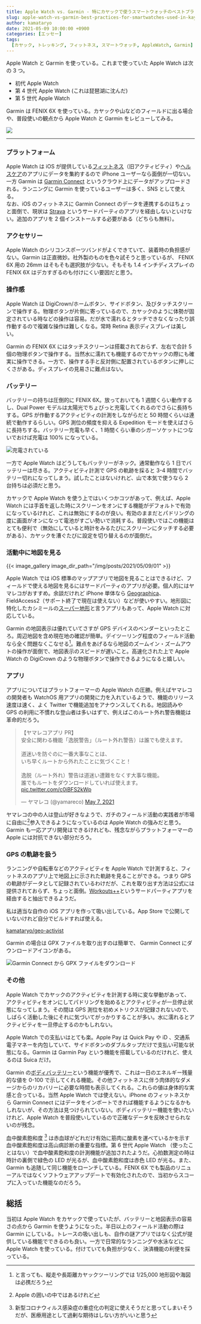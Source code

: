 ```yaml
---
title: Apple Watch vs. Garmin - 特にカヤックで使うスマートウォッチのベストプラクティス
slug: apple-watch-vs-garmin-best-practices-for-smartwatches-used-in-kayaking
author: kamataryo
date: 2021-05-09 10:00:00 +0900
categories: [エッセー]
tags:
  [カヤック, トレッキング, フィットネス, スマートウォッチ, AppleWatch, Garmin]
---
```

Apple Watch と Garmin を使っている。これまで使っていた Apple Watch は次の 3 つ。

- 初代 Apple Watch
- 第 4 世代 Apple Watch (これは琵琶湖に沈んだ)
- 第 5 世代 Apple Watch

Garmin は FENIX 6X を使っている。カヤックや山などのフィールドに出る場合や、普段使いの観点から Apple Watch と Garmin をレビューしてみる。

![](featured.webp)

---
### プラットフォーム

Apple Watch は iOS が提供している[フィットネス](https://apps.apple.com/jp/app/%E3%83%95%E3%82%A3%E3%83%83%E3%83%88%E3%83%8D%E3%82%B9/id1208224953)（旧アクティビティ）や[ヘルスケア](https://www.apple.com/jp/ios/health/)のアプリにデータを集約するので iPhone ユーザーなら面倒が一切ない。一方 Garmin は [Garmin Connect](https://connect.garmin.com/) というクラウド上にデータがアップロードされる。ランニングに Garmin を使っているユーザーは多く、SNS として使える。  
なお、iOS のフィットネスに Garmin Connect のデータを連携するのはちょっと面倒で、現状は [Strava](https://www.strava.com/?hl=ja-jp) というサードパーティのアプリを経由しないといけない。追加のアプリを 2 個インストールする必要がある（どちらも無料）。

### アクセサリー

Apple Watch のシリコンスポーツバンドがよくできていて、装着時の負担感がない。Garmin は正直微妙。社外製のものを色々試そうと思っているが、 FENIX 6X 用の 26mm はそもそも選択肢が少ない。そもそも 1.4 インチディスプレイの FENIX 6X はデカすぎるのも付けにくい要因だと思う。

### 操作感

Apple Watch は DigiCrown/ホームボタン、サイドボタン、及びタッチスクリーンで操作する。物理ボタンが片側に寄っているので、カヤックのように体勢が固定されている時などの操作は容易。だが水で濡れるとタッチできなくなったり誤作動するので複雑な操作は難しくなる。常時 Retina 表示ディスプレイは美しい。

Garmin の FENIX 6X にはタッチスクリーンは搭載されておらず、左右で合計 5 個の物理ボタンで操作する。当然水に濡れても機能するのでカヤックの際にも確実に操作できる。一方で、操作する手と反対側に配置されているボタンに押しにくさがある。ディスプレイの見易さに難点はない。

### バッテリー

バッテリーの持ちは圧倒的に FENIX 6X。放っておいても 1 週間くらい動作するし、Dual Power モデルは太陽光でちょびっと充電してくれるのでさらに長持ちする。GPS が作動するアクティビティの計測をしながらだと 50 時間くらいは連続で動作するらしい。GPS 測位の頻度を抑える Expedition モードを使えばさらに長持ちする。バッテリー充電も早く、1 時間くらい車のシガーソケットにつないでおけば充電は 100% になっている。

![充電されている](/img/posts/2021/05/09/00/solar.webp)

一方で Apple Watch はどうしてもバッテリーがネック。通常動作なら 1 日でバッテリーは尽きる。アクティビティ計測で GPS の軌跡を採ると 3-4 時間でバッテリー切れになってしまう。試したことはないけれど、山で本気で使うなら 2 台持ちは必須だと思う。

カヤックで Apple Watch を使う上ではいくつかコツがあって、例えば、Apple Watch には手首を返した時にスクリーンをオンにする機能がデフォルトで有効になっているけれど、これは無効にするのが良い。有効のままだとパドリングの度に画面がオンになって電池がすごい勢いで消耗する。普段使いではこの機能はとても便利で（無効にしていると時計をみるたびにスクリーンにタッチする必要がある）、カヤックを漕ぐたびに設定を切り替えるのが面倒だ。

### 活動中に地図を見る

{{< image_gallery image_dir_path="/img/posts/2021/05/09/01" >}}

Apple Watch では iOS 標準のマップアプリで地図を見ることはできるけど、フィールドで使える地図を見るにはサードパーティのアプリが必要。個人的にはヤマレコがおすすめ。余談だけれど iPhone 単体なら [Geographica](https://geographica.biz/)、FieldAccess2（サポート終了で現在は使えない）などが使いやすい。地形図に特化したカシミールの[スーパー地形](https://www.kashmir3d.com/online/superdemapp/)と言うアプリもあって、Apple Watch に対応している。

Garmin の地図表示は優れていてさすが GPS デバイスのベンダーといったところ。周辺地図を含め現在地の確認が簡単。デイツーリング程度のフィールド活動なら全く問題なくこなせる[^0]。難点をあげるなら地図のズームイン・ズームアウトの操作が面倒で、地図表示のスピードが遅いこと。高速化された上で Apple Watch の DigiCrown のような物理ボタンで操作できるようになると嬉しい。

### アプリ

アプリについてはプラットフォーマーの Apple Watch の圧勝。例えばヤマレコの開発者も WatchOS 用アプリの開発に力を入れているようで、機能のリリース速度は速く、よく Twitter で機能追加をアナウンスしてくれる。地図読みや GPS の利用に不慣れな登山者は多いはずで、例えばこのルート外れ警告機能は革命的だろう。

<blockquote class="twitter-tweet"><p lang="ja" dir="ltr">【ヤマレコアプリ PR】<br>安全に関わる機能「逸脱警告」（ルート外れ警告）は誰でも使えます。<br><br>道迷いを防ぐのに一番大事なことは、<br>いち早くルートから外れたことに気づくこと！<br><br>逸脱（ルート外れ）警告は道迷い遭難をなくす大事な機能。<br>誰でもルートをダウンロードしていれば使えます。 <a href="https://t.co/c0iBFS2kWp">pic.twitter.com/c0iBFS2kWp</a></p>&mdash; ヤマレコ (@yamareco) <a href="https://twitter.com/yamareco/status/1390558744820387841?ref_src=twsrc%5Etfw">May 7, 2021</a></blockquote> <script async src="https://platform.twitter.com/widgets.js" charset="utf-8"></script>

ヤマレコの中の人は登山が好きなようで、ガチのフィールド活動の実践者が市場に自由に[^1]参入できるようになっているのは Apple Watch の強みだと思う。Garmin も一応アプリ開発はできるけれども、残念ながらプラットフォーマーの Apple には対抗できない部分だろう。

### GPS の軌跡を扱う

ランニングや自転車などのアクティビティを Apple Watch で計測すると、フィットネスのアプリ上で地図上に示された軌跡を見ることができる。つまり GPS の軌跡がデータとして記録されているわけだが、これを取り出す方法は公式には提供されておらず、ちょっと面倒。[Workouts++](https://apps.apple.com/jp/app/workouts/id1182551958#?platform=iphone)というサードパーティアプリを経由すると抽出できるようだ。

私は適当な自作の iOS アプリを作って吸い出している。App Store で公開していないけれど自分でビルドすれば使える。

[kamataryo/geo-activist](https://github.com/kamataryo/geo-activist)

Garmin の場合は GPX ファイルを取り出すのは簡単で、 Garmin Connect にダウンロードアイコンがある。

![Garmin Connect から GPX ファイルをダウンロード](/img/posts/2021/05/09/garmin-connect.webp)

### その他

Apple Watch でカヤックのアクティビティを計測する時に変な挙動があって、アクティビティをオンにしてパドリングを始めるとアクティビティが一旦停止状態になってしまう。その間は GPS 測位を初めメトリクスが記録されないので、しばらく活動した後にそれに気づいてがっかりすることが多い。水に濡れるとアクティビティを一旦停止するのかもしれない。

Apple Watch での支払いはとても楽。Apple Pay は Quick Pay や iD 、交通系電子マネーを内包していて、サイドボタンのダブルタップだけで支払い可能な状態になる。Garmin は Garmin Pay という機能を搭載しているのだけれど、使えるのは Suica だけ。

Garmin の[ボディバッテリー](https://www.garmin.co.jp/minisite/health/guide/body-battery/)という機能が優秀で、これは一日のエネルギー残量的な値を 0-100 で示してくれる機能。その他フィットネスに伴う肉体的なダメージからのリカバリーに必要な時間も表示してくれる。これらの値は身体的な実感と合っている。当然 Apple Watch では使えない。iPhone のフィットネスから Garmin Connect にはデータをインポートできれば機能するようになるかもしれないが、その方法は見つけられていない。ボディバッテリー機能を使いたいけれど、Apple Watch を普段使いしているので正確なデータを反映させられないのが残念。

血中酸素飽和度 [^2] は赤血球がどれだけ有効に筋肉に酸素を運べているかを示す血中酸素飽和度は高山病診断の重要な指標。第 6 世代 Apple Watch （使ったことはない）で血中酸素飽和度の計測機能が追加されたようだ。心拍数測定の時は時計の裏側で緑色の LED が光るが、血中酸素飽和度は赤色 LED が光る。また、Garmin も追随して同じ機能をローンチしている。FENIX 6X でも製品のリニューアルではなくソフトウェアアップデートで有効化されたので、当初からスコープに入っていた機能なのだろう。

## 総括

当初は Apple Watch をカヤックで使っていたが、バッテリーと地図表示の容易さの点から Garmin を使うようになった。半日以上のフィールド活動の際は Garmin にしている。トレースの吸い出しも、自作の謎アプリではなく公式が提供している機能でできるのも良い。一方で日常的なランニングや水泳などに Apple Watch を使っている。付けていても負担が少なく、決済機能の利便を採っている。

[^0]: と言っても、縦走や長距離カヤックツーリングでは 1/25,000 地形図や海図は必携だろう
[^1]: Apple の囲いの中ではあるけれど
[^2]: 新型コロナウィルス感染症の重症化の判定に使えそうだと思ってしまいそうだが、医療用途として過剰な期待はしない方がいいと思う

